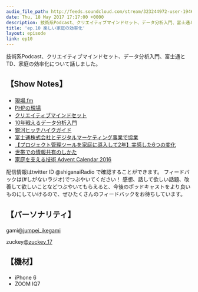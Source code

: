 ```yaml
---
audio_file_path: http://feeds.soundcloud.com/stream/323244972-user-194620696-ep10.mp3
date: Thu, 18 May 2017 17:17:00 +0000
description: 技術系Podcast、クリエイティブマインドセット、データ分析入門、富士通とTD、家庭の効率化について話しました。
title: 'ep.10 楽しい家庭の効率化'
layout: episode
link: ep10
---
```


<p><span>技術系Podcast、クリエイティブマインドセット、データ分析入門、富士通とTD、家庭の効率化について話しました。</span></p>
<h2>
  <p>【Show Notes】</p>
</h2>
<ul>
    <li><a href="https://genba.fm/" target="_blank">現場.fm</a></li>
    <li><a href="http://php-genba.shin1x1.com/" target="_blank">PHPの現場</a></li>
    <li><a href="https://www.amazon.co.jp/dp/B00KVYV9LY/ref=dp-kindle-redirect?_encoding=UTF8&btkr=1" target="_blank">クリエイティブマインドセット</a></li>
    <li><a href="https://www.amazon.co.jp/gp/product/4797376279/ref=oh_aui_detailpage_o05_s00?ie=UTF8&psc=1" target="_blank">10年戦えるデータ分析入門</a></li>
    <li><a href="https://www.amazon.co.jp/dp/B00N0XOP4G/ref=dp-kindle-redirect?_encoding=UTF8&btkr=1" target="_blank">銀河ヒッチハイクガイド</a></li>
    <li><a href="https://www.treasuredata.com/press_release_jp/20170512_fujitsu_experience_data_platform_treasure_dmp/" target="_blank">富士通株式会社とデジタルマーケティング事業で協業</a></li>
    <li><a href="http://hatenanews.com/articles/2017/05/12/162605" target="_blank">【プロジェクト管理ツールを家庭に導入して2年】実感した6つの変化</a></li>
    <li><a href="http://hmsk.hatenablog.com/entry/2016/12/19/183548" target="_blank">世帯での情報共有のしかた</a></li>
    <li><a href="http://www.adventar.org/calendars/1346" target="_blank">家庭を支える技術 Advent Calendar 2016</a></li>
</ul>
<p><span>
  配信情報はtwitter ID @shiganaiRadio で確認することができます。
  フィードバックは(#しがないラジオ)でつぶやいてください！
  感想、話して欲しい話題、改善して欲しいことなどつぶやいてもらえると、今後のポッドキャストをより良いものにしていけるので、ぜひたくさんのフィードバックをお待ちしています。
</span></p>
<h2>
  <p>【パーソナリティ】</p>
</h2>
<p><span>gami<a href="https://twitter.com/search?q=%40jumpei_ikegami&src=typd&lang=ja" target="_blank">@jumpei_ikegami</a></span></p>
<p><span>zuckey<a href="https://twitter.com/search?q=%40zuckey_17&src=typd&lang=ja" target="_blank">@zuckey_17</a></span></p>
<h2>
  <p>【機材】</p>
</h2>
<ul>
    <li>iPhone 6</li>
    <li>ZOOM IQ7</li>
</ul>
